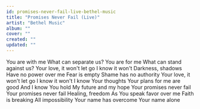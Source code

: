 ```yaml
---
id: promises-never-fail-live-bethel-music
title: "Promises Never Fail (Live)"
artist: "Bethel Music"
album: ""
cover: ""
created: ""
updated: ""
---
```


You are with me
What can separate us?
You are for me
What can stand against us?
Your love, it won't let go
I know it won't
Darkness, shadows
Have no power over me
Fear is empty
Shame has no authority
Your love, it won't let go
I know it won't
I know Your thoughts
Your plans for me are good
And I know You hold
My future and my hope
Your promises never fail
Your promises never fail
Healing, freedom
As You speak favor over me
Faith is breaking
All impossibility
Your name has overcome
Your name alone